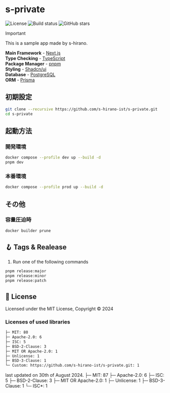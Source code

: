 # s-private

![License](https://img.shields.io/badge/license-MIT-blue)
![Build status](https://img.shields.io/github/actions/workflow/status/s-hirano-ist/s-private/build.yaml?branch=main)
![GitHub stars](https://img.shields.io/github/stars/s-hirano-ist/s-private.svg)

> [!IMPORTANT]
> This is a sample app made by s-hirano.

**Main Framework** - [Next.js](https://nextjs.org/)  
**Type Checking** - [TypeScript](https://www.typescriptlang.org/)  
**Package Manager** - [pnpm](https://pnpm.io/)  
**Styling** - [Shadcn/ui](https://ui.shadcn.com/)  
**Database** - [PostgreSQL](https://www.postgresql.org/)  
**ORM** - [Prisma](https://www.prisma.io/)  

## 初期設定

```bash
git clone --recursive https://github.com/s-hirano-ist/s-private.git
cd s-private
```

## 起動方法

### 開発環境

```bash
docker compose --profile dev up --build -d
pnpm dev
```

### 本番環境

```bash
docker compose --profile prod up --build -d
```

## その他

### 容量圧迫時

```bash
docker builder prune
```

## 🪝 Tags & Realease

1. Run one of the following commands

```bash
pnpm release:major
pnpm release:minor
pnpm release:patch
```

## 📜 License

Licensed under the MIT License, Copyright © 2024

### Licenses of used libraries

```txt
├─ MIT: 80
├─ Apache-2.0: 6
├─ ISC: 5
├─ BSD-2-Clause: 3
├─ MIT OR Apache-2.0: 1
├─ Unlicense: 1
├─ BSD-3-Clause: 1
└─ Custom: https://github.com/s-hirano-ist/s-private.git: 1
```

last updated on 30th of August 2024.
├─ MIT: 87
├─ Apache-2.0: 6
├─ ISC: 5
├─ BSD-2-Clause: 3
├─ MIT OR Apache-2.0: 1
├─ Unlicense: 1
├─ BSD-3-Clause: 1
└─ ISC*: 1

